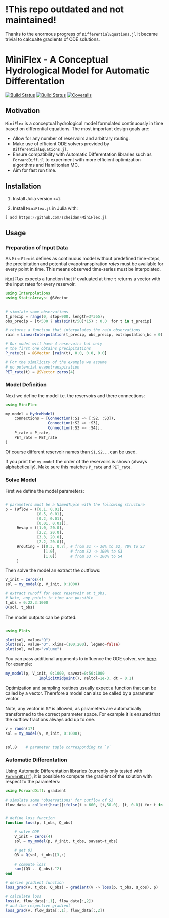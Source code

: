# !This repo outdated and not maintained! 
Thanks to the enormous progress of `DifferentialEquations.jl` it became trivial to calcualte gradients of ODE solutions.

# MiniFlex - A Conceptual Hydrological Model for Automatic Differentation

[![Build Status](https://travis-ci.com/scheidan/MiniFlex.jl.svg?branch=master)](https://travis-ci.com/scheidan/MiniFlex.jl)
[![Build Status](https://ci.appveyor.com/api/projects/status/github/scheidan/MiniFlex.jl?svg=true)](https://ci.appveyor.com/project/scheidan/MiniFlex-jl)
[![Coveralls](https://coveralls.io/repos/github/scheidan/MiniFlex.jl/badge.svg?branch=master)](https://coveralls.io/github/scheidan/MiniFlex.jl?branch=master)


## Motivation

`MiniFlex` is a conceptual hydrological model formulated continuously
in time based on differential equations. The most important design goals are:

- Allow for any number of reservoirs and arbitrary routing.
- Make use of efficient ODE solvers provided by
  `DifferentialEquations.jl`.
- Ensure compatibility with Automatic Differentation libraries such as
  `ForwardDiff.jl` to experiment with more efficient optimization algorithms
    and Hamiltonian MC.
- Aim for fast run time.


## Installation

1. Install Julia version `>=1`.

2. Install `MiniFlex.jl` in Julia with:
```Julia
] add https://github.com/scheidan/MiniFlex.jl

```


## Usage

### Preparation of Input Data

As `MiniFlex` is defines as continuous model without predefined
time-steps, the precipitation and potential evapotranspiration _rates_
must be available for every point in time. This means observed
time-series must be interpolated.

`MiniFlex` expects a function that if evaluated at time `t` returns a
vector with the input rates for every reservoir.

``` julia
using Interpolations
using StaticArrays: @SVector


# simulate some observations
t_precip = range(0, stop=900, length=3*365);
obs_precip = [t<500 ? abs(sin(t/50)*15) : 0.0  for t in t_precip]

# returns a function that interpolates the rain observations
rain = LinearInterpolation(t_precip, obs_precip, extrapolation_bc = 0)

# Our model will have 4 reservoirs but only
# the first one obtains precipitations
P_rate(t) = @SVector [rain(t), 0.0, 0.0, 0.0]

# For the similicity of the example we assume
# no potential evapotranspiration
PET_rate(t) = @SVector zeros(4)
```

### Model Definition

Next we define the model i.e. the reservoirs and there connections:

``` julia
using MiniFlex

my_model = HydroModel(
    connections = [Connection(:S1 => [:S2, :S3]),
	               Connection(:S2 => :S3),
                   Connection(:S3 => :S4)],
    P_rate = P_rate,
    PET_rate = PET_rate
)

```
Of course different reservoir names than `S1`, `S2`, ... can be used.

If you print the `my_model`  the order of the reservoirs is shown
(always alphabetically). Make sure this matches `P_rate` and `PET_rate`.

### Solve Model

First we define the model parameters:
``` julia

# parameters must be a NamedTuple with the following structure
p = (θflow = ([0.1, 0.01],
              [0.5, 0.01],
              [0.2, 0.01],
              [0.01, 0.01]),
     θevap = ([1.0, 20.0],
              [2.2, 20.0],
              [3.3, 20.0],
              [2.2, 20.0]),
     θrouting = ([0.3, 0.7], # from S1 -> 30% to S2, 70% to S3
                 [1.0],      # from S2 -> 100% to S3
                 [1.0])      # from S3 -> 100% to S4
     )

```

Then solve the model an extract the outflows:

```julia
V_init = zeros(4)
sol = my_model(p, V_init, 0:1000)

# extract runoff for each reservoir at t_obs.
# Note, any points in time are possible
t_obs = 0:22.3:1000
Q(sol, t_obs)

```

The model outputs can be plotted:
```julia

using Plots

plot(sol, value="Q")
plot(sol, value="Q", xlims=(100,200), legend=false)
plot(sol, value="volume")

```

You can pass additional arguments to influence the ODE solver,
see [here](http://docs.juliadiffeq.org/latest/basics/common_solver_opts.html). For example:

```julia
my_model(p, V_init, 0:1000, saveat=0:50:1000
               ImplicitMidpoint(), reltol=1e-3, dt = 0.1)

```

Optimization and sampling routines usually expect a function that can
be called by a vector.  Therefore a model can also be called by a
parameter vector.

Note, any vector in ℝⁿ is allowed, as parameters are automatically transformed to the
correct parameter space. For example it is ensured that the outflow
fractions always add up to one.

```julia
v = randn(17)
sol = my_model(v, V_init, 0:1000);


sol.θ    # parameter tuple corresponding to `v`
```


### Automatic Differentation
Using Automatic Differentation libraries (currently only tested with [`ForwardDiff`](http://www.juliadiff.org/ForwardDiff.jl/stable/)), it is
possible to compute the gradient of the solution with respect to the
parameters:
```julia
using ForwardDiff: gradient

# simulate some "observations" for outflow of S3
flow_data = collect(hcat([ifelse(t < 600, [t,50.0], [t, 0.0]) for t in 1:10:1000]...)')


# define loss function
function loss(p, t_obs, Q_obs)

    # solve ODE
    V_init = zeros(4)
    sol = my_model(p, V_init, t_obs, saveat=t_obs)

    # get Q3
    Q3 = Q(sol, t_obs)[3,:]

    # compute loss
    sum((Q3 .- Q_obs).^2)
end

# derive gradient function
loss_grad(v, t_obs, Q_obs) = gradient(v -> loss(p, t_obs, Q_obs), p)

# calculate loss
loss(v, flow_data[:,1], flow_data[:,2])
# and the respective gradient
loss_grad(v, flow_data[:,1], flow_data[:,2])
```
